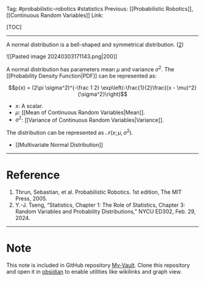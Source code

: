 Tag: #probabilistic-robotics #statistics 
Previous: [[Probabilistic Robotics]], [[Continuous Random Variables]]
Link: 

[TOC]

---

A normal distribution is a bell-shaped and symmetrical distribution. (<u>2</u>)

![[Pasted image 20240303171143.png|200]]

A normal distribution has parameters mean $\mu$ and variance $\sigma^2$. The [[Probability Density Function|PDF]] can be represented as:

$$p(x) = (2\pi \sigma^2)^{-\frac 1 2} \exp\left(-\frac{1}{2}\frac{(x - \mu)^2}{\sigma^2}\right)$$

- $x$: A scalar.
- $\mu$: [[Mean of Continuous Random Variables|Mean]].
- $\sigma^2$: [[Variance of Continuous Random Variables|Variance]].

The distribution can be represented as $\mathcal{N}(x; \mu, \sigma^2)$.

- [[Multivariate Normal Distribution]]

---

# Reference

1. Thrun, Sebastian, et al. Probabilistic Robotics. 1st edition, The MIT Press, 2005.
2. Y.-J. Tseng, “Statistics, Chapter 1: The Role of Statistics, Chapter 3: Random Variables and Probability Distributions,” NYCU ED302, Feb. 29, 2024.

---

# Note

This note is included in GitHub repository [My-Vault](https://github.com/LittleD3092/My-Vault.git). Clone this repository and open it in [obsidian](https://obsidian.md/) to enable utilities like wikilinks and graph view.